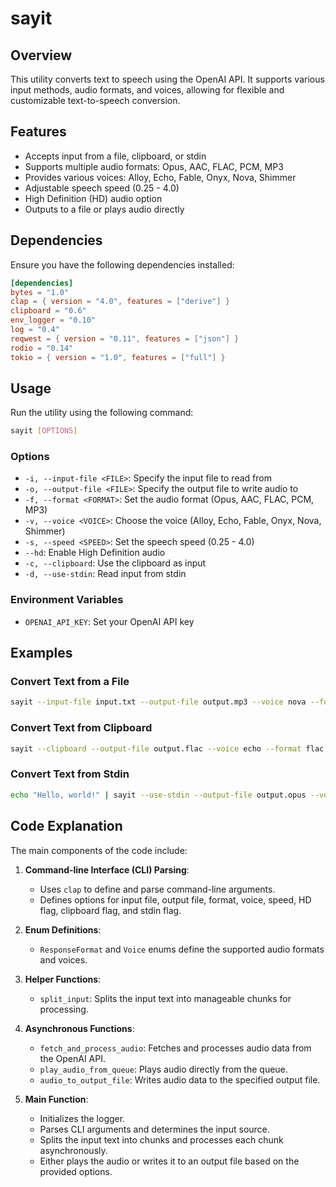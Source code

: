 # sayit

## Overview

This utility converts text to speech using the OpenAI API. It supports various input methods, audio formats, and voices, allowing for flexible and customizable text-to-speech conversion.

## Features

- Accepts input from a file, clipboard, or stdin
- Supports multiple audio formats: Opus, AAC, FLAC, PCM, MP3
- Provides various voices: Alloy, Echo, Fable, Onyx, Nova, Shimmer
- Adjustable speech speed (0.25 - 4.0)
- High Definition (HD) audio option
- Outputs to a file or plays audio directly

## Dependencies

Ensure you have the following dependencies installed:

```toml
[dependencies]
bytes = "1.0"
clap = { version = "4.0", features = ["derive"] }
clipboard = "0.6"
env_logger = "0.10"
log = "0.4"
reqwest = { version = "0.11", features = ["json"] }
rodio = "0.14"
tokio = { version = "1.0", features = ["full"] }
```

## Usage

Run the utility using the following command:

```sh
sayit [OPTIONS]
```

### Options

- `-i, --input-file <FILE>`: Specify the input file to read from
- `-o, --output-file <FILE>`: Specify the output file to write audio to
- `-f, --format <FORMAT>`: Set the audio format (Opus, AAC, FLAC, PCM, MP3)
- `-v, --voice <VOICE>`: Choose the voice (Alloy, Echo, Fable, Onyx, Nova, Shimmer)
- `-s, --speed <SPEED>`: Set the speech speed (0.25 - 4.0)
- `--hd`: Enable High Definition audio
- `-c, --clipboard`: Use the clipboard as input
- `-d, --use-stdin`: Read input from stdin

### Environment Variables

- `OPENAI_API_KEY`: Set your OpenAI API key

## Examples

### Convert Text from a File

```sh
sayit --input-file input.txt --output-file output.mp3 --voice nova --format mp3 --speed 1.0
```

### Convert Text from Clipboard

```sh
sayit --clipboard --output-file output.flac --voice echo --format flac
```

### Convert Text from Stdin

```sh
echo "Hello, world!" | sayit --use-stdin --output-file output.opus --voice shimmer --format opus
```

## Code Explanation

The main components of the code include:

1. **Command-line Interface (CLI) Parsing**:
    - Uses `clap` to define and parse command-line arguments.
    - Defines options for input file, output file, format, voice, speed, HD flag, clipboard flag, and stdin flag.

2. **Enum Definitions**:
    - `ResponseFormat` and `Voice` enums define the supported audio formats and voices.

3. **Helper Functions**:
    - `split_input`: Splits the input text into manageable chunks for processing.

4. **Asynchronous Functions**:
    - `fetch_and_process_audio`: Fetches and processes audio data from the OpenAI API.
    - `play_audio_from_queue`: Plays audio directly from the queue.
    - `audio_to_output_file`: Writes audio data to the specified output file.

5. **Main Function**:
    - Initializes the logger.
    - Parses CLI arguments and determines the input source.
    - Splits the input text into chunks and processes each chunk asynchronously.
    - Either plays the audio or writes it to an output file based on the provided options.

